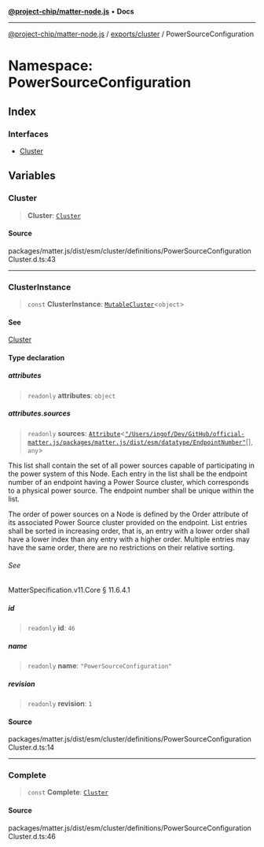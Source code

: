 [**@project-chip/matter-node.js**](../../../../README.md) • **Docs**

***

[@project-chip/matter-node.js](../../../../modules.md) / [exports/cluster](../../README.md) / PowerSourceConfiguration

# Namespace: PowerSourceConfiguration

## Index

### Interfaces

- [Cluster](interfaces/Cluster.md)

## Variables

### Cluster

> **Cluster**: [`Cluster`](interfaces/Cluster.md)

#### Source

packages/matter.js/dist/esm/cluster/definitions/PowerSourceConfigurationCluster.d.ts:43

***

### ClusterInstance

> `const` **ClusterInstance**: [`MutableCluster`](../../interfaces/MutableCluster.md)\<`object`\>

#### See

[Cluster](README.md#cluster)

#### Type declaration

##### attributes

> `readonly` **attributes**: `object`

##### attributes.sources

> `readonly` **sources**: [`Attribute`](../../interfaces/Attribute.md)\<[`"/Users/ingof/Dev/GitHub/official-matter.js/packages/matter.js/dist/esm/datatype/EndpointNumber"`](../../-internal-/namespaces/Users_ingof_Dev_GitHub_official-matter.js_packages_matter.js_dist_esm_datatype_EndpointNumber/README.md)[], `any`\>

This list shall contain the set of all power sources capable of participating in the power system of
this Node. Each entry in the list shall be the endpoint number of an endpoint having a Power Source
cluster, which corresponds to a physical power source. The endpoint number shall be unique within the
list.

The order of power sources on a Node is defined by the Order attribute of its associated Power Source
cluster provided on the endpoint. List entries shall be sorted in increasing order, that is, an entry
with a lower order shall have a lower index than any entry with a higher order. Multiple entries may
have the same order, there are no restrictions on their relative sorting.

###### See

MatterSpecification.v11.Core § 11.6.4.1

##### id

> `readonly` **id**: `46`

##### name

> `readonly` **name**: `"PowerSourceConfiguration"`

##### revision

> `readonly` **revision**: `1`

#### Source

packages/matter.js/dist/esm/cluster/definitions/PowerSourceConfigurationCluster.d.ts:14

***

### Complete

> `const` **Complete**: [`Cluster`](interfaces/Cluster.md)

#### Source

packages/matter.js/dist/esm/cluster/definitions/PowerSourceConfigurationCluster.d.ts:46
